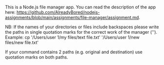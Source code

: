 This is a Node.js file manager app.
You can read the description of the app here: https://github.com/AlreadyBored/nodejs-assignments/blob/main/assignments/file-manager/assignment.md.

NB: If the names of your directories or files include backspaces please write the paths in single quotation marks for the correct work of the manager ('').
Example: cp '/Users/user 1/my files/text file.txt' '/Users/user 1/new files/new file.txt'

If your command contains 2 paths (e.g. original and destination) use quotation marks on both paths.